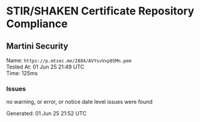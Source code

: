 # STIR/SHAKEN Certificate Repository Compliance

## Martini Security

Name: `https://p.mtsec.me/2884/AVYsvVxp85Mn.pem`\
Tested At: 01 Jun 25 21:49 UTC\
Time: 125ms

### Issues

no warning, or error, or notice date level issues were found

Generated: 01 Jun 25 21:52 UTC